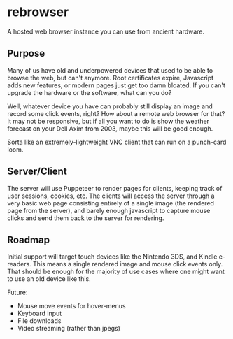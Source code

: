 # rebrowser
A hosted web browser instance you can use from ancient hardware.

## Purpose
Many of us have old and underpowered devices that used to be able to browse the web, but can't anymore. Root certificates expire, Javascript adds new features, or modern pages just get too damn bloated. If you can't upgrade the hardware or the software, what can you do?

Well, whatever device you have can probably still display an image and record some click events, right? How about a remote web browser for that? It may not be responsive, but if all you want to do is show the weather forecast on your Dell Axim from 2003, maybe this will be good enough.

Sorta like an extremely-lightweight VNC client that can run on a punch-card loom.

## Server/Client

The server will use Puppeteer to render pages for clients, keeping track of user sessions, cookies, etc. The clients will access the server through a very basic web page consisting entirely of a single image (the rendered page from the server), and barely enough javascript to capture mouse clicks and send them back to the server for rendering.

## Roadmap

Initial support will target touch devices like the Nintendo 3DS, and Kindle e-readers. This means a single rendered image and mouse click events only. That should be enough for the majority of use cases where one might want to use an old device like this.

Future:
* Mouse move events for hover-menus
* Keyboard input
* File downloads
* Video streaming (rather than jpegs)